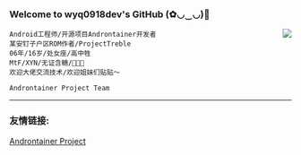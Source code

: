### Welcome to wyq0918dev's GitHub (✿◡‿◡)👋

<img align="right" src="https://github-readme-stats.vercel.app/api?username=wyq0918dev&count_private=true&show_icons=true">

````text
Android工程师/开源项目Androntainer开发者
某安钉子户区ROM作者/ProjectTreble
06年/16岁/处女座/高中牲
MtF/XYN/无证含糖/🏳️‍⚧️🍥
欢迎大佬交流技术/欢迎姐妹们贴贴～
````
````text
Androntainer Project Team
````
---
### 友情链接:  
[Androntainer Project](https://github.com/Androntainer)
